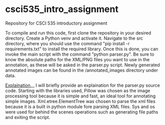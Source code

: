 # csci535_intro_assignment
Repository for CSCI 535 introductory assignment

To compile and run this code, first clone the repository in your desired directory. Create a Python venv and activate it. Navigate to the src directory, where you should use the command "pip install -r requirements.txt" to install the required library. Once this is done, you can invoke the main script with the command "python parser.py". Be sure to know the absolute paths for the XML/PNG files you want to use in the annotation, as these will be asked in the parser.py script. Newly generated annotated images can be found in the /annotated_images directory under data. 

<ins>Explaination</ins>__
I will briefly provide an explaination for the parser.py source code. Starting with the libraries used, Pillow was chosen as the image processing tool because it is simple and fast, an ideal tool for annotating simple images. Xml.etree.ElementTree was chosen to parse the xml files because it is a built in python module fore parsing XML files. Sys and os were used for behind the scenes operations such as generating file paths and exiting the script. 

